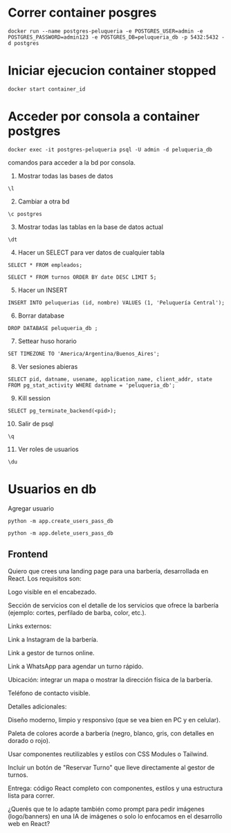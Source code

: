 
# Correr container posgres
```
docker run --name postgres-peluqueria -e POSTGRES_USER=admin -e POSTGRES_PASSWORD=admin123 -e POSTGRES_DB=peluqueria_db -p 5432:5432 -d postgres
```

# Iniciar ejecucion container stopped
```
docker start container_id
```

# Acceder por consola a container postgres 
```
docker exec -it postgres-peluqueria psql -U admin -d peluqueria_db 
```

comandos para acceder a la bd por consola.

1. Mostrar todas las bases de datos
```
\l
```

2. Cambiar a otra bd
```
\c postgres
```

3. Mostrar todas las tablas en la base de datos actual
```
\dt
```

4. Hacer un SELECT para ver datos de cualquier tabla
```
SELECT * FROM empleados;

SELECT * FROM turnos ORDER BY date DESC LIMIT 5;

```

5. Hacer un INSERT
```
INSERT INTO peluquerias (id, nombre) VALUES (1, 'Peluquería Central');
```

6. Borrar database
```
DROP DATABASE peluqueria_db ;
```

7. Settear huso horario
```
SET TIMEZONE TO 'America/Argentina/Buenos_Aires';
```

8. Ver sesiones abieras
```
SELECT pid, datname, usename, application_name, client_addr, state FROM pg_stat_activity WHERE datname = 'peluqueria_db';
```

9. Kill session
```
SELECT pg_terminate_backend(<pid>);
```

10. Salir de psql
```
\q
```

11. Ver roles de usuarios
```
\du
```



# Usuarios en db

Agregar usuario
```
python -m app.create_users_pass_db
```

```
python -m app.delete_users_pass_db
```






## Frontend

Quiero que crees una landing page para una barbería, desarrollada en React.
Los requisitos son:

Logo visible en el encabezado.

Sección de servicios con el detalle de los servicios que ofrece la barbería (ejemplo: cortes, perfilado de barba, color, etc.).

Links externos:

Link a Instagram de la barbería.

Link a gestor de turnos online.

Link a WhatsApp para agendar un turno rápido.

Ubicación: integrar un mapa o mostrar la dirección física de la barbería.

Teléfono de contacto visible.

Detalles adicionales:

Diseño moderno, limpio y responsivo (que se vea bien en PC y en celular).

Paleta de colores acorde a barbería (negro, blanco, gris, con detalles en dorado o rojo).

Usar componentes reutilizables y estilos con CSS Modules o Tailwind.

Incluir un botón de "Reservar Turno" que lleve directamente al gestor de turnos.

Entrega: código React completo con componentes, estilos y una estructura lista para correr.

¿Querés que te lo adapte también como prompt para pedir imágenes (logo/banners) en una IA de imágenes o solo lo enfocamos en el desarrollo web en React?